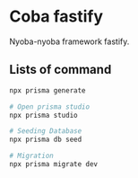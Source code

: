 # Coba fastify 
Nyoba-nyoba framework fastify.

## Lists of command
```bash
npx prisma generate

# Open prisma studio
npx prisma studio

# Seeding Database
npx prisma db seed

# Migration
npx prisma migrate dev 
```

